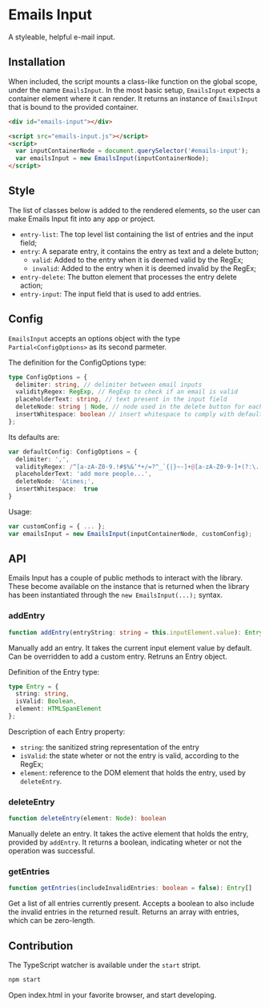# Emails Input
A styleable, helpful e-mail input.

## Installation

When included, the script mounts a class-like function on the global scope, under the name `EmailsInput`. In the most basic setup, `EmailsInput` expects a container element where it can render. It returns an instance of `EmailsInput` that is bound to the provided container.

```html
<div id="emails-input"></div>

<script src="emails-input.js"></script>
<script>
  var inputContainerNode = document.querySelector('#emails-input');
  var emailsInput = new EmailsInput(inputContainerNode);
</script>
```

## Style

The list of classes below is added to the rendered elements, so the user can make Emails Input fit into any app or project.

- `entry-list`: The top level list containing the list of entries and the input field;
- `entry`: A separate entry, it contains the entry as text and a delete button;
  - `valid`: Added to the entry when it is deemed valid by the RegEx;
  - `invalid`: Added to the entry when it is deemed invalid by the RegEx;
- `entry-delete`: The button element that processes the entry delete action;
- `entry-input`: The input field that is used to add entries.

## Config

`EmailsInput` accepts an options object with the type `Partial<ConfigOptions>` as its second parmeter.

The definition for the ConfigOptions type:
```ts
type ConfigOptions = {
  delimiter: string, // delimiter between email inputs
  validityRegex: RegExp, // RegExp to check if an email is valid
  placeholderText: string, // text present in the input field
  deleteNode: string | Node, // node used in the delete button for each entry
  insertWhitespace: boolean // insert whitespace to comply with default input style
};
```

Its defaults are:
```ts
var defaultConfig: ConfigOptions = {
  delimiter: ',',
  validityRegex: /^[a-zA-Z0-9.!#$%&’*+/=?^_`{|}~-]+@[a-zA-Z0-9-]+(?:\.[a-zA-Z0-9-]+)*$/,
  placeholderText: 'add more people...',
  deleteNode: '&times;',
  insertWhitespace:  true
}
```

Usage:
```js
var customConfig = { ... };
var emailsInput = new EmailsInput(inputContainerNode, customConfig);
```

## API

Emails Input has a couple of public methods to interact with the library. These become available on the instance that is returned when the library has been instantiated through the `new EmailsInput(...);` syntax.

### addEntry

```ts
function addEntry(entryString: string = this.inputElement.value): Entry
```

Manually add an entry. It takes the current input element value by default. Can be overridden to add a custom entry. Retruns an Entry object.

Definition of the Entry type:
```ts
type Entry = {
  string: string,
  isValid: Boolean,
  element: HTMLSpanElement
};
```

Description of each Entry property:
- `string`: the sanitized string representation of the entry
- `isValid`: the state wheter or not the entry is valid, according to the RegEx;
- `element`: reference to the DOM element that holds the entry, used by `deleteEntry`.

### deleteEntry

```ts
function deleteEntry(element: Node): boolean
```

Manually delete an entry. It takes the active element that holds the entry, provided by `addEntry`. It returns a boolean, indicating wheter or not the operation was successful.

### getEntries

```ts
function getEntries(includeInvalidEntries: boolean = false): Entry[]
```

Get a list of all entries currently present. Accepts a boolean to also include the invalid entries in the returned result. Returns an array with entries, which can be zero-length.

## Contribution

The TypeScript watcher is available under the `start` stript.
```sh
npm start
```

Open index.html in your favorite browser, and start developing.